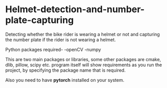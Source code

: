 # Helmet-detection-and-number-plate-capturing
Detecting whether the bike rider is wearing a helmet or not and capturing the number plate if the rider is not wearing a helmet.

Python packages required-
  -openCV
  -numpy
  
 This are two main packages or libraries, some other packages are cmake, dlib, pillow, scipy etc. program itself will show requirements as you run the project, by specifying the package name that is required.
 
 Also you need to have **pytorch** installed on your system.
